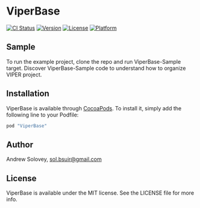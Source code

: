 # ViperBase

[![CI Status](https://travis-ci.org/zSOLz/viper-base.svg?branch=master)](https://travis-ci.org/zSOLz/viper-base)
[![Version](https://img.shields.io/cocoapods/v/ViperBase.svg?style=flat)](http://cocoapods.org/pods/ViperBase)
[![License](https://img.shields.io/cocoapods/l/ViperBase.svg?style=flat)](http://cocoapods.org/pods/ViperBase)
[![Platform](https://img.shields.io/cocoapods/p/ViperBase.svg?style=flat)](http://cocoapods.org/pods/ViperBase)

## Sample

To run the example project, clone the repo and run ViperBase-Sample target.
Discover ViperBase-Sample code to understand how to organize VIPER project. 

## Installation

ViperBase is available through [CocoaPods](http://cocoapods.org).
To install it, simply add the following line to your Podfile:

```ruby
pod "ViperBase"
```

## Author

Andrew Solovey, sol.bsuir@gmail.com

## License

ViperBase is available under the MIT license. See the LICENSE file for more info.
